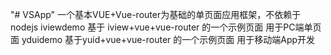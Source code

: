 "# VSApp" 
一个基本VUE+Vue-router为基础的单页面应用框架，不依赖于nodejs
iviewdemo 基于 iview+vue+vue-router 的一个示例页面 用于PC端单页面
yduidemo 基于yuid+vue+vue-router 的一个示例页面 用于移动端App开发
